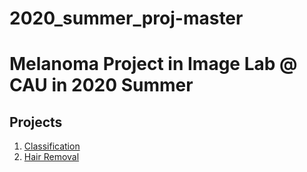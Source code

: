 # 2020_summer_proj-master
# Melanoma Project in Image Lab @ CAU in 2020 Summer
## Projects
1. [Classification](classification)
2. [Hair Removal](hair_removal)
